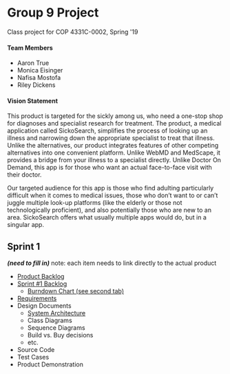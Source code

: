 # Group 9 Project
Class project for COP 4331C-0002, Spring '19

#### Team Members
- Aaron True
- Monica Eisinger
- Nafisa Mostofa
- Riley Dickens


#### Vision Statement
   This product is targeted for the sickly among us, who need a one-stop shop for diagnoses and specialist research for treatment. The product, a medical application called SickoSearch, simplifies the process of looking up an illness and narrowing down the appropriate specialist to treat that illness.  Unlike the alternatives, our product integrates features of other competing alternatives into one convenient platform.  Unlike WebMD and MedScape, it provides a bridge from your illness to a specialist directly. Unlike Doctor On Demand, this app is for those who want an actual face-to-face visit with their doctor. 
  
   Our targeted audience for this app is those who find adulting particularly difficult when it comes to medical issues, those who don’t want to or can’t juggle multiple look-up platforms (like the elderly or those not technologically proficient), and also potentially those who are new to an area. SickoSearch offers what usually multiple apps would do, but in a singular app.


## Sprint 1
**_(need to fill in)_**
note: each item needs to link directly to the actual product

- [Product Backlog](https://docs.google.com/spreadsheets/d/1rNBva1ee07ogFZpcWI9iJyN0wHSwmDBkN0dmzKAA6IU/edit?usp=sharing)
- [Sprint #1 Backlog](https://docs.google.com/spreadsheets/d/1VtnafDpm_alkT7DBY5xfz9L-2IC0zbn3A8S6_URzlKM/edit?usp=sharing)
  - [Burndown Chart (see second tab)](https://docs.google.com/spreadsheets/d/1VtnafDpm_alkT7DBY5xfz9L-2IC0zbn3A8S6_URzlKM/edit?usp=sharing) 
- [Requirements](https://docs.google.com/spreadsheets/d/158JywpFiwMaObpQDWrJs8no_p14ZUjh9MYrDVs9VheY/edit?usp=sharing)
- Design Documents
  - [System Architecture](https://github.com/monica-eisinger/Group9Project/blob/master/SystemArchitecture.md)
  - Class Diagrams
  - Sequence Diagrams
  - Build vs. Buy decisions
  - etc.
- Source Code
- Test Cases
- Product Demonstration
